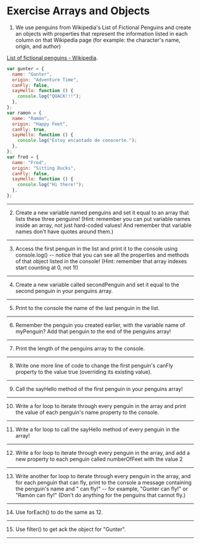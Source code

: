 # Exercise Arrays and Objects

1. We use penguins from Wikipedia's List of Fictional Penguins and create an objects with properties that represent the information listed in each column on that Wikipedia page (for example: the character's name, origin, and author)

[List of fictional penguins - Wikipedia](https://en.wikipedia.org/wiki/List_of_fictional_penguins).

```js
var gunter = {
  name: "Gunter",
  origin: "Adventure Time",
  canFly: false,
  sayHello: function () {
    console.log("QUACK!!!");
  },
};
var ramon = {
  name: "Ramón",
  origin: "Happy Feet",
  canFly: true,
  sayHello: function () {
    console.log("Estoy encantado de conocerte.");
  },
};
var fred = {
  name: "Fred",
  origin: "Sitting Ducks",
  canFly: false,
  sayHello: function () {
    console.log("Hi there!");
  },
};
```

---

2. Create a new variable named penguins and set it equal to an array that lists these three penguins! (Hint: remember you can put variable names inside an array, not just hard-coded values! And remember that variable names don't have quotes around them.)

---

3. Access the first penguin in the list and print it to the console using console.log() -- notice that you can see all the properties and methods of that object listed in the console! (Hint: remember that array indexes start counting at 0, not 1!)

---

4. Create a new variable called secondPenguin and set it equal to the second penguin in your penguins array.

---

5. Print to the console the name of the last penguin in the list.

---

6. Remember the penguin you created earlier, with the variable name of myPenguin? Add that penguin to the end of the penguins array!

---

7. Print the length of the penguins array to the console.

---

8. Write one more line of code to change the first penguin's canFly property to the value true (overriding its existing value).

---

9. Call the sayHello method of the first penguin in your penguins array!

---

10. Write a for loop to iterate through every penguin in the array and print the value of each penguin's name property to the console.

---

11. Write a for loop to call the sayHello method of every penguin in the array!

---

12. Write a for loop to iterate through every penguin in the array, and add a new property to each penguin called numberOfFeet with the value 2

---

13. Write another for loop to iterate through every penguin in the array, and for each penguin that can fly, print to the console a message containing the penguin's name and " can fly!" -- for example, "Gunter can fly!" or "Ramón can fly!" (Don't do anything for the penguins that cannot fly.)

---

14. Use forEach() to do the same as 12.

---

15. Use filter() to get ack the object for "Gunter".

---